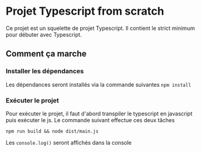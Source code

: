 # Projet Typescript from scratch

Ce projet est un squelette de projet Typescript. Il contient le strict minimum pour débuter avec Typescript.

## Comment ça marche

### Installer les dépendances

Les dépendances seront installés via la commande suivantes
`npm install`

### Exécuter le projet

Pour exécuter le projet, il faut d'abord transpiler le typescript en javascript puis exécuter le js.
Le commande suivant effectue ces deux tâches

``
npm run build && node dist/main.js
``

Les `console.log()` seront affichés dans la console
